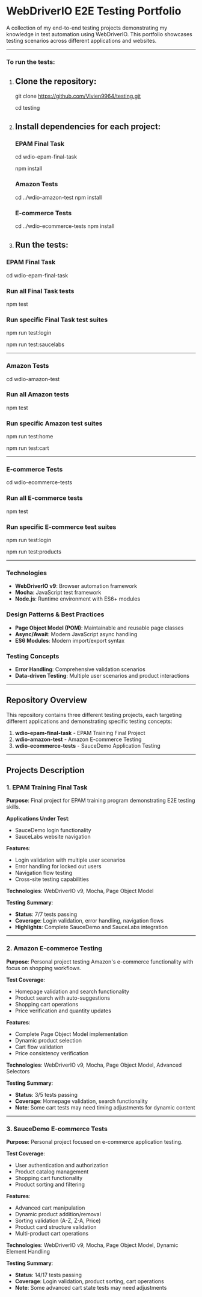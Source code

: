 # WebDriverIO E2E Testing Portfolio

A collection of my end-to-end testing projects demonstrating my knowledge in test automation using WebDriverIO. This portfolio showcases testing scenarios across different applications and websites.

---

### To run the tests:

1. ## Clone the repository:

   git clone https://github.com/Vivien9964/testing.git
   
   cd testing

2. ## Install dependencies for each project:

   ### EPAM Final Task

   cd wdio-epam-final-task

   npm install

   ### Amazon Tests

   cd ../wdio-amazon-test
   npm install

   ### E-commerce Tests

   cd ../wdio-ecommerce-tests
   npm install

3. ## Run the tests:

### EPAM Final Task

cd wdio-epam-final-task

### Run all Final Task tests

npm test

### Run specific Final Task test suites

npm run test:login 

npm run test:saucelabs 

---

### Amazon Tests

cd wdio-amazon-test

### Run all Amazon tests

npm test

### Run specific Amazon test suites

npm run test:home

npm run test:cart

---

### E-commerce Tests

cd wdio-ecommerce-tests

### Run all E-commerce tests

npm test

### Run specific E-commerce test suites

npm run test:login

npm run test:products

---

### Technologies

- **WebDriverIO v9**: Browser automation framework
- **Mocha**: JavaScript test framework
- **Node.js**: Runtime environment with ES6+ modules

### Design Patterns & Best Practices

- **Page Object Model (POM)**: Maintainable and reusable page classes
- **Async/Await**: Modern JavaScript async handling
- **ES6 Modules**: Modern import/export syntax

### Testing Concepts

- **Error Handling**: Comprehensive validation scenarios
- **Data-driven Testing**: Multiple user scenarios and product interactions

---

## Repository Overview

This repository contains three different testing projects, each targeting different applications and demonstrating specific testing concepts:

1. **wdio-epam-final-task** - EPAM Training Final Project
2. **wdio-amazon-test** - Amazon E-commerce Testing
3. **wdio-ecommerce-tests** - SauceDemo Application Testing

---

## Projects Description

### 1. EPAM Training Final Task

**Purpose**: Final project for EPAM training program demonstrating E2E testing skills.

**Applications Under Test**:

- SauceDemo login functionality
- SauceLabs website navigation

**Features**:

- Login validation with multiple user scenarios
- Error handling for locked out users
- Navigation flow testing
- Cross-site testing capabilities

**Technologies**: WebDriverIO v9, Mocha, Page Object Model

**Testing Summary**:

- **Status**: 7/7 tests passing
- **Coverage**: Login validation, error handling, navigation flows
- **Highlights**: Complete SauceDemo and SauceLabs integration

---

### 2. Amazon E-commerce Testing

**Purpose**: Personal project testing Amazon's e-commerce functionality with focus on shopping workflows.

**Test Coverage**:

- Homepage validation and search functionality
- Product search with auto-suggestions
- Shopping cart operations
- Price verification and quantity updates

**Features**:

- Complete Page Object Model implementation
- Dynamic product selection
- Cart flow validation
- Price consistency verification

**Technologies**: WebDriverIO v9, Mocha, Page Object Model, Advanced Selectors

**Testing Summary**:

- **Status**: 3/5 tests passing
- **Coverage**: Homepage validation, search functionality
- **Note**: Some cart tests may need timing adjustments for dynamic content

---

### 3. SauceDemo E-commerce Tests

**Purpose**: Personal project focused on e-commerce application testing.

**Test Coverage**:

- User authentication and authorization
- Product catalog management
- Shopping cart functionality
- Product sorting and filtering

**Features**:

- Advanced cart manipulation
- Dynamic product addition/removal
- Sorting validation (A-Z, Z-A, Price)
- Product card structure validation
- Multi-product cart operations

**Technologies**: WebDriverIO v9, Mocha, Page Object Model, Dynamic Element Handling

**Testing Summary**:

- **Status**: 14/17 tests passing
- **Coverage**: Login validation, product sorting, cart operations
- **Note**: Some advanced cart state tests may need adjustments


